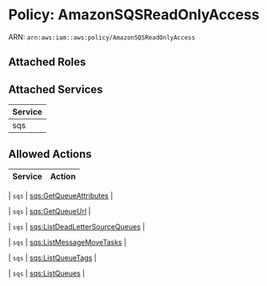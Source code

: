 # Policy: AmazonSQSReadOnlyAccess

ARN: `arn:aws:iam::aws:policy/AmazonSQSReadOnlyAccess`

## Attached Roles

## Attached Services

| Service |
|---------|
| sqs |

## Allowed Actions

| Service | Action |
|:-------:|--------|

| `sqs` | [sqs:GetQueueAttributes](../actions.md#sqs:getqueueattributes) |

| `sqs` | [sqs:GetQueueUrl](../actions.md#sqs:getqueueurl) |

| `sqs` | [sqs:ListDeadLetterSourceQueues](../actions.md#sqs:listdeadlettersourcequeues) |

| `sqs` | [sqs:ListMessageMoveTasks](../actions.md#sqs:listmessagemovetasks) |

| `sqs` | [sqs:ListQueueTags](../actions.md#sqs:listqueuetags) |

| `sqs` | [sqs:ListQueues](../actions.md#sqs:listqueues) |
